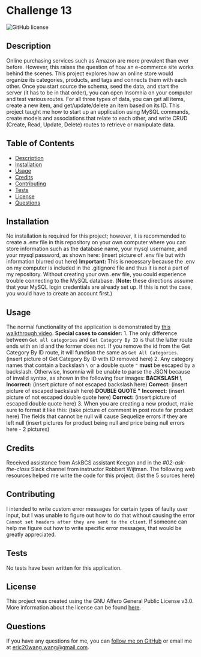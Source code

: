 # Challenge 13

![GitHub license](https://img.shields.io/badge/License-AGPL_v3-blue.svg)

## Description
Online purchasing services such as Amazon are more prevalent than ever before. However, this raises the question of how an e-commerce site works behind the scenes. This project explores how an online store would organize its categories, products, and tags and connects them with each other. Once you start source the schema, seed the data, and start the server (it has to be in that order), you can open Insomnia on your computer and test various routes. For all three types of data, you can get all items, create a new item, and get/update/delete an item based on its ID. This project taught me how to start up an application using MySQL commands, create models and associations that relate to each other, and write CRUD (Create, Read, Update, Delete) routes to retrieve or manipulate data.

## Table of Contents
- [Description](#description)
- [Installation](#installation)
- [Usage](#usage)
- [Credits](#credits)
- [Contributing](#contributing)
- [Tests](#tests)
- [License](#license)
- [Questions](#questions)

## Installation
No installation is required for this project; however, it is recommended to create a .env file in this repository on your own computer where you can store information such as the database name, your mysql username, and your mysql password,  as shown here: (insert picture of .env file but with information blurred out here) **Important:** This is necessary because the .env on my computer is included in the .gitignore file and thus it is not a part of my repository. Without creating your own .env file, you could experience trouble connecting to the MySQL database. (**Note:** these directions assume that your MySQL login credentials are already set up. If this is not the case, you would have to create an account first.)

## Usage
The normal functionality of the application is demonstrated by [this walkthrough video](https://www.youtube.com/watch?v=aFXkU_Sb8r4). **Special cases to consider:** 1. The only difference between `Get all categories` and `Get Category By ID` is that the latter route ends with an id and the former does not. If you remove the id from the Get Category By ID route, it will function the same as `Get All Categories`. (insert picture of Get Category By ID with ID removed here) 2. Any category names that contain a backslash `\` or a double quote `"` **must** be escaped by a backslash. Otherwise, Insomnia will be unable to parse the JSON because of invalid syntax, as shown in the following four images: **BACKSLASH \\** **Incorrect:** (insert picture of not escaped backslash here) **Correct:** (insert picture of escaped backslash here) **DOUBLE QUOTE "** **Incorrect:** (insert picture of not escaped double quote here) **Correct:** (insert picture of escaped double quote here) 3. When you are creating a new product, make sure to format it like this: (take picture of comment in post route for product here) The fields that cannot be null will cause Sequelize errors if they are left null (insert pictures for product being null and price being null errors here - 2 pictures)

## Credits
Received assistance from AskBCS assistant Keegan and in the *#02-ask-the-class* Slack channel from instructor Robbert Wijtman. The following web resources helped me write the code for this project: (list the 5 sources here)

## Contributing
I intended to write custom error messages for certain types of faulty user input, but I was unable to figure out how to do that without causing the error `Cannot set headers after they are sent to the client`. If someone can help me figure out how to write specific error messages, that would be greatly appreciated.

## Tests
No tests have been written for this application.

## License
This project was created using the GNU Affero General Public License v3.0. More information about the license can be found [here](https://www.gnu.org/licenses/agpl-3.0.en.html).

## Questions
If you have any questions for me, you can [follow me on GitHub](https://github.com/GimmeKitties711) or email me at eric20wang.wang@gmail.com.
